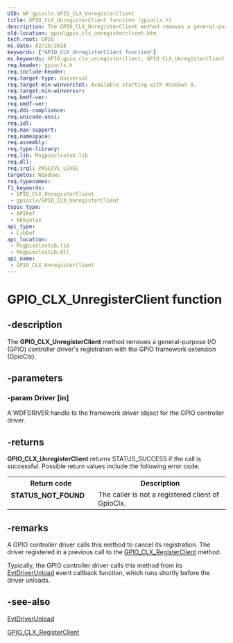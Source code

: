 ```yaml
---
UID: NF:gpioclx.GPIO_CLX_UnregisterClient
title: GPIO_CLX_UnregisterClient function (gpioclx.h)
description: The GPIO_CLX_UnregisterClient method removes a general-purpose I/O (GPIO) controller driver's registration with the GPIO framework extension (GpioClx).
old-location: gpio\gpio_clx_unregisterclient.htm
tech.root: GPIO
ms.date: 02/15/2018
keywords: ["GPIO_CLX_UnregisterClient function"]
ms.keywords: GPIO.gpio_clx_unregisterclient, GPIO_CLX_UnregisterClient, GPIO_CLX_UnregisterClient method [Parallel Ports], gpioclx/GPIO_CLX_UnregisterClient
req.header: gpioclx.h
req.include-header: 
req.target-type: Universal
req.target-min-winverclnt: Available starting with Windows 8.
req.target-min-winversvr: 
req.kmdf-ver: 
req.umdf-ver: 
req.ddi-compliance: 
req.unicode-ansi: 
req.idl: 
req.max-support: 
req.namespace: 
req.assembly: 
req.type-library: 
req.lib: Msgpioclxstub.lib
req.dll: 
req.irql: PASSIVE_LEVEL
targetos: Windows
req.typenames: 
f1_keywords:
 - GPIO_CLX_UnregisterClient
 - gpioclx/GPIO_CLX_UnregisterClient
topic_type:
 - APIRef
 - kbSyntax
api_type:
 - LibDef
api_location:
 - Msgpioclxstub.lib
 - Msgpioclxstub.dll
api_name:
 - GPIO_CLX_UnregisterClient
---
```


# GPIO_CLX_UnregisterClient function


## -description

The <b>GPIO_CLX_UnregisterClient</b> method removes a general-purpose I/O (GPIO) controller driver's registration with the GPIO framework extension (GpioClx).

## -parameters

### -param Driver [in]


A WDFDRIVER handle to the framework driver object for the GPIO controller driver.

## -returns

<b>GPIO_CLX_UnregisterClient</b> returns STATUS_SUCCESS if the call is successful. Possible return values include the following error code.

<table>
<tr>
<th>Return code</th>
<th>Description</th>
</tr>
<tr>
<td width="40%">
<dl>
<dt><b>STATUS_NOT_FOUND</b></dt>
</dl>
</td>
<td width="60%">
The caller is not a registered client of GpioClx.

</td>
</tr>
</table>

## -remarks

A GPIO controller driver calls this method to cancel its registration. The driver registered in a previous call to the <a href="/windows-hardware/drivers/ddi/gpioclx/nf-gpioclx-gpio_clx_registerclient">GPIO_CLX_RegisterClient</a> method.

Typically, the GPIO controller driver calls this method from its <a href="/windows-hardware/drivers/ddi/wdfdriver/nc-wdfdriver-evt_wdf_driver_unload">EvtDriverUnload</a> event callback function, which runs shortly before the driver unloads.

## -see-also

<a href="/windows-hardware/drivers/ddi/wdfdriver/nc-wdfdriver-evt_wdf_driver_unload">EvtDriverUnload</a>



<a href="/windows-hardware/drivers/ddi/gpioclx/nf-gpioclx-gpio_clx_registerclient">GPIO_CLX_RegisterClient</a>
